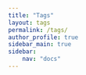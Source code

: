 ```yaml
---
title: "Tags"
layout: tags
permalink: /tags/
author_profile: true
sidebar_main: true
sidebar:
    nav: "docs"
---
```

